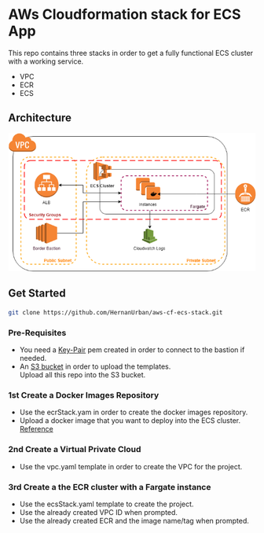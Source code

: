 # AWs Cloudformation stack for ECS App
This repo contains three stacks in order to get a fully functional ECS cluster with a working service.
- VPC
- ECR 
- ECS

## Architecture
![ECS Architecture](images/ecs-infra.png)

## Get Started

```sh
git clone https://github.com/HernanUrban/aws-cf-ecs-stack.git
```

### Pre-Requisites
- You need a [Key-Pair](https://docs.aws.amazon.com/AWSEC2/latest/UserGuide/ec2-key-pairs.html) pem created in order to connect to the bastion if needed.
- An [S3 bucket](https://docs.aws.amazon.com/AmazonS3/latest/user-guide/create-bucket.html) in order to upload the templates.  
Upload all this repo into the S3 bucket.  

### 1st Create a Docker Images Repository  
- Use the ecrStack.yam in order to create the docker images repository.  
- Upload a docker image that you want to deploy into the ECS cluster. [Reference](https://docs.aws.amazon.com/AmazonECR/latest/userguide/docker-push-ecr-image.html)  

### 2nd Create a Virtual Private Cloud  
- Use the vpc.yaml template in order to create the VPC for the project.  

### 3rd Create a the ECR cluster with a Fargate instance  
- Use the ecsStack.yaml template to create the project.
- Use the already created VPC ID when prompted.  
- Use the already created ECR and the image name/tag when prompted.  

